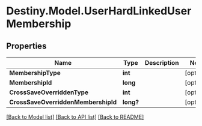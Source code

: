 # Destiny.Model.UserHardLinkedUserMembership

## Properties

Name | Type | Description | Notes
------------ | ------------- | ------------- | -------------
**MembershipType** | **int** |  | [optional] 
**MembershipId** | **long** |  | [optional] 
**CrossSaveOverriddenType** | **int** |  | [optional] 
**CrossSaveOverriddenMembershipId** | **long?** |  | [optional] 

[[Back to Model list]](../README.md#documentation-for-models) [[Back to API list]](../README.md#documentation-for-api-endpoints) [[Back to README]](../README.md)

